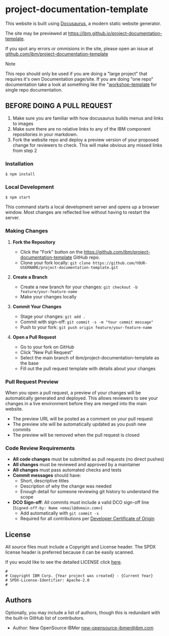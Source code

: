 # project-documentation-template

This website is built using [Docusaurus](https://docusaurus.io/), a modern static website generator.

The site may be previewed at <https://ibm.github.io/project-documentation-template>.

If you spot any errors or ommisions in the site, please open an issue at [github.com/ibm/project-documentation-template](https://github.com/ibm/project-documentation-template/issues)

> [!NOTE]
> This repo should only be used if you are doing a "large project" that requires it's own Documentation page/site. If you are doing
> "one repo" documentation take a look at something like the "[workshop-template](https://github.com/ibm/workshop-template) for
> single repo documentation.

## BEFORE DOING A PULL REQUEST

1. Make sure you are familiar with how docusaurus builds menus and links to images
2. Make sure there are no relative links to any of the IBM component repositories in your markdown.
3. Fork the website repo and deploy a preview version of your proposed change for reviewers to check. This will make obvious any missed links from step 2


### Installation

```
$ npm install
```

### Local Development

```
$ npm start
```

This command starts a local development server and opens up a browser window. Most changes are reflected live without having to restart the server.

### Making Changes

1. **Fork the Repository**
   - Click the "Fork" button on the <https://github.com/ibm/project-documentation-template> GitHub repo.
   - Clone your fork locally: `git clone https://github.com/YOUR-USERNAME/project-documentation-template.git`

2. **Create a Branch**
   - Create a new branch for your changes: `git checkout -b feature/your-feature-name`
   - Make your changes locally

3. **Commit Your Changes**
   - Stage your changes: `git add .`
   - Commit with sign-off: `git commit -s -m "Your commit message"`
   - Push to your fork: `git push origin feature/your-feature-name`

4. **Open a Pull Request**
   - Go to your fork on GitHub
   - Click "New Pull Request"
   - Select the main branch of ibm/project-documentation-template as the base
   - Fill out the pull request template with details about your changes

### Pull Request Preview

When you open a pull request, a preview of your changes will be automatically generated and deployed. This allows reviewers to see your changes in a live environment before they are merged into the main website.

- The preview URL will be posted as a comment on your pull request
- The preview site will be automatically updated as you push new commits
- The preview will be removed when the pull request is closed

### Code Review Requirements

- **All code changes** must be submitted as pull requests (no direct pushes)
- **All changes** must be reviewed and approved by a maintainer
- **All changes** must pass automated checks and tests
- **Commit messages** should have:
  - Short, descriptive titles
  - Description of why the change was needed
  - Enough detail for someone reviewing git history to understand the scope
- **DCO Sign-off**: All commits must include a valid DCO sign-off line (`Signed-off-by: Name <email@domain.com>`)
  - Add automatically with `git commit -s`
  - Required for all contributions per [Developer Certificate of Origin](https://developercertificate.org/)

## License

All source files must include a Copyright and License header. The SPDX license header is
preferred because it can be easily scanned.

If you would like to see the detailed LICENSE click [here](LICENSE).

```text
#
# Copyright IBM Corp. {Year project was created} - {Current Year}
# SPDX-License-Identifier: Apache-2.0
#
```
## Authors

Optionally, you may include a list of authors, though this is redundant with the built-in
GitHub list of contributors.

- Author: New OpenSource IBMer <new-opensource-ibmer@ibm.com>

[issues]: https://github.com/IBM/repo-template/issues/new
